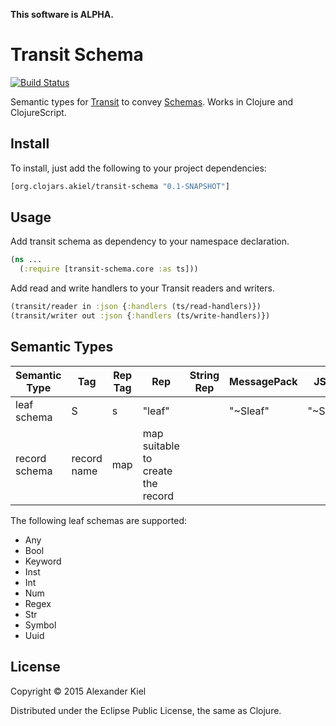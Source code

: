 __This software is ALPHA.__

# Transit Schema

[![Build Status](https://travis-ci.org/alexanderkiel/transit-schema.svg?branch=master)](https://travis-ci.org/alexanderkiel/transit-schema)

Semantic types for [Transit][1] to convey [Schemas][2]. Works in Clojure and
ClojureScript.

## Install

To install, just add the following to your project dependencies:

```clojure
[org.clojars.akiel/transit-schema "0.1-SNAPSHOT"]
```

## Usage

Add transit schema as dependency to your namespace declaration.

```clojure
(ns ...
  (:require [transit-schema.core :as ts]))
```

Add read and write handlers to your Transit readers and writers.

```clojure
(transit/reader in :json {:handlers (ts/read-handlers)})
(transit/writer out :json {:handlers (ts/write-handlers)})
```

## Semantic Types

| Semantic Type | Tag | Rep Tag | Rep    | String Rep | MessagePack | JSON     | JSON-Verbose |
|---------------|-----|---------|--------|------------|-------------|----------|--------------|
| leaf schema   | S   | s       | "leaf" |            | "~Sleaf"    | "~Sleaf" | "~Sleaf"     |
| record schema | record name | map | map suitable to create the record | |    |              |

The following leaf schemas are supported:

* Any 
* Bool 
* Keyword
* Inst 
* Int
* Num
* Regex
* Str
* Symbol
* Uuid 
                                  
## License

Copyright © 2015 Alexander Kiel

Distributed under the Eclipse Public License, the same as Clojure.

[1]: <https://github.com/cognitect/transit-format>
[2]: <https://github.com/Prismatic/schema>

